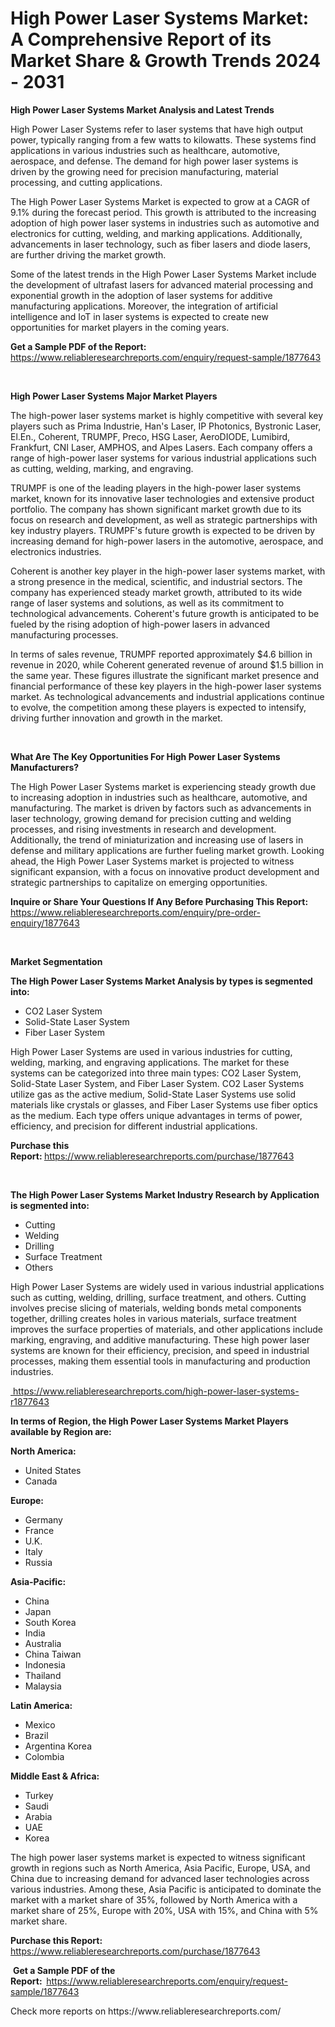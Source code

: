 <p><h1>High Power Laser Systems Market: A Comprehensive Report of its Market Share & Growth Trends 2024 - 2031</h1></p><p><strong>High Power Laser Systems Market Analysis and Latest Trends</strong></p>
<p><p>High Power Laser Systems refer to laser systems that have high output power, typically ranging from a few watts to kilowatts. These systems find applications in various industries such as healthcare, automotive, aerospace, and defense. The demand for high power laser systems is driven by the growing need for precision manufacturing, material processing, and cutting applications.</p><p>The High Power Laser Systems Market is expected to grow at a CAGR of 9.1% during the forecast period. This growth is attributed to the increasing adoption of high power laser systems in industries such as automotive and electronics for cutting, welding, and marking applications. Additionally, advancements in laser technology, such as fiber lasers and diode lasers, are further driving the market growth.</p><p>Some of the latest trends in the High Power Laser Systems Market include the development of ultrafast lasers for advanced material processing and exponential growth in the adoption of laser systems for additive manufacturing applications. Moreover, the integration of artificial intelligence and IoT in laser systems is expected to create new opportunities for market players in the coming years.</p></p>
<p><strong>Get a Sample PDF of the Report:&nbsp;</strong> <a href="https://www.reliableresearchreports.com/enquiry/request-sample/1877643">https://www.reliableresearchreports.com/enquiry/request-sample/1877643</a></p>
<p>&nbsp;</p>
<p><strong>High Power Laser Systems Major Market Players</strong></p>
<p><p>The high-power laser systems market is highly competitive with several key players such as Prima Industrie, Han's Laser, IP Photonics, Bystronic Laser, El.En., Coherent, TRUMPF, Preco, HSG Laser, AeroDIODE, Lumibird, Frankfurt, CNI Laser, AMPHOS, and Alpes Lasers. Each company offers a range of high-power laser systems for various industrial applications such as cutting, welding, marking, and engraving.</p><p>TRUMPF is one of the leading players in the high-power laser systems market, known for its innovative laser technologies and extensive product portfolio. The company has shown significant market growth due to its focus on research and development, as well as strategic partnerships with key industry players. TRUMPF's future growth is expected to be driven by increasing demand for high-power lasers in the automotive, aerospace, and electronics industries.</p><p>Coherent is another key player in the high-power laser systems market, with a strong presence in the medical, scientific, and industrial sectors. The company has experienced steady market growth, attributed to its wide range of laser systems and solutions, as well as its commitment to technological advancements. Coherent's future growth is anticipated to be fueled by the rising adoption of high-power lasers in advanced manufacturing processes.</p><p>In terms of sales revenue, TRUMPF reported approximately $4.6 billion in revenue in 2020, while Coherent generated revenue of around $1.5 billion in the same year. These figures illustrate the significant market presence and financial performance of these key players in the high-power laser systems market. As technological advancements and industrial applications continue to evolve, the competition among these players is expected to intensify, driving further innovation and growth in the market.</p></p>
<p>&nbsp;</p>
<p><strong>What Are The Key Opportunities For High Power Laser Systems Manufacturers?</strong></p>
<p><p>The High Power Laser Systems market is experiencing steady growth due to increasing adoption in industries such as healthcare, automotive, and manufacturing. The market is driven by factors such as advancements in laser technology, growing demand for precision cutting and welding processes, and rising investments in research and development. Additionally, the trend of miniaturization and increasing use of lasers in defense and military applications are further fueling market growth. Looking ahead, the High Power Laser Systems market is projected to witness significant expansion, with a focus on innovative product development and strategic partnerships to capitalize on emerging opportunities.</p></p>
<p><strong>Inquire or Share Your Questions If Any Before Purchasing This Report:</strong> <a href="https://www.reliableresearchreports.com/enquiry/pre-order-enquiry/1877643">https://www.reliableresearchreports.com/enquiry/pre-order-enquiry/1877643</a></p>
<p>&nbsp;</p>
<p><strong>Market Segmentation</strong></p>
<p><strong>The High Power Laser Systems Market Analysis by types is segmented into:</strong></p>
<p><ul><li>CO2 Laser System</li><li>Solid-State Laser System</li><li>Fiber Laser System</li></ul></p>
<p><p>High Power Laser Systems are used in various industries for cutting, welding, marking, and engraving applications. The market for these systems can be categorized into three main types: CO2 Laser System, Solid-State Laser System, and Fiber Laser System. CO2 Laser Systems utilize gas as the active medium, Solid-State Laser Systems use solid materials like crystals or glasses, and Fiber Laser Systems use fiber optics as the medium. Each type offers unique advantages in terms of power, efficiency, and precision for different industrial applications.</p></p>
<p><strong>Purchase this Report:&nbsp;</strong><a href="https://www.reliableresearchreports.com/purchase/1877643">https://www.reliableresearchreports.com/purchase/1877643</a></p>
<p>&nbsp;</p>
<p><strong>The High Power Laser Systems Market Industry Research by Application is segmented into:</strong></p>
<p><ul><li>Cutting</li><li>Welding</li><li>Drilling</li><li>Surface Treatment</li><li>Others</li></ul></p>
<p><p>High Power Laser Systems are widely used in various industrial applications such as cutting, welding, drilling, surface treatment, and others. Cutting involves precise slicing of materials, welding bonds metal components together, drilling creates holes in various materials, surface treatment improves the surface properties of materials, and other applications include marking, engraving, and additive manufacturing. These high power laser systems are known for their efficiency, precision, and speed in industrial processes, making them essential tools in manufacturing and production industries.</p></p>
<p><a href="https://www.reliableresearchreports.com/high-power-laser-systems-r1877643">&nbsp;https://www.reliableresearchreports.com/high-power-laser-systems-r1877643</a></p>
<p><strong>In terms of Region, the High Power Laser Systems Market Players available by Region are:</strong></p>
<p>
    <p> <strong> North America: </strong>
        <ul>
            <li>United States</li>
            <li>Canada</li>
        </ul>
        </p> 
    <p> <strong> Europe: </strong>
        <ul>
            <li>Germany</li>
            <li>France</li>
            <li>U.K.</li>
            <li>Italy</li>
            <li>Russia</li>
        </ul>
        </p> 
    <p> <strong> Asia-Pacific: </strong>
        <ul>
            <li>China</li>
            <li>Japan</li>
            <li>South Korea</li>
            <li>India</li>
            <li>Australia</li>
            <li>China Taiwan</li>
            <li>Indonesia</li>
            <li>Thailand</li>
            <li>Malaysia</li>
        </ul>
        </p> 
    <p> <strong> Latin America: </strong>
        <ul>
            <li>Mexico</li>
            <li>Brazil</li>
            <li>Argentina Korea</li>
            <li>Colombia</li>
        </ul>
        </p> 
    <p> <strong> Middle East & Africa: </strong>
        <ul>
            <li>Turkey</li>
            <li>Saudi</li>
            <li>Arabia</li>
            <li>UAE</li>
            <li>Korea</li>
        </ul>
    </p>
    </p>
<p><p>The high power laser systems market is expected to witness significant growth in regions such as North America, Asia Pacific, Europe, USA, and China due to increasing demand for advanced laser technologies across various industries. Among these, Asia Pacific is anticipated to dominate the market with a market share of 35%, followed by North America with a market share of 25%, Europe with 20%, USA with 15%, and China with 5% market share.</p></p>
<p><strong>Purchase this Report: </strong><a href="https://www.reliableresearchreports.com/purchase/1877643">https://www.reliableresearchreports.com/purchase/1877643</a></p>
<p>&nbsp;<strong>Get a Sample PDF of the Report:&nbsp;&nbsp;</strong><a href="https://www.reliableresearchreports.com/enquiry/request-sample/1877643">https://www.reliableresearchreports.com/enquiry/request-sample/1877643</a></p>
<p><strong></strong></p>
<p>Check more reports on https://www.reliableresearchreports.com/</p>
